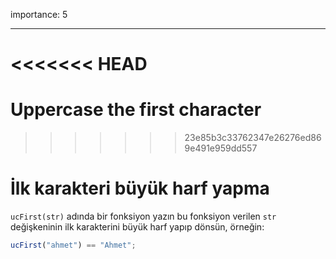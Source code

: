 importance: 5

---

<<<<<<< HEAD
=======
# Uppercase the first character
>>>>>>> 23e85b3c33762347e26276ed869e491e959dd557

# İlk karakteri büyük harf yapma

`ucFirst(str)` adında bir fonksiyon yazın bu fonksiyon verilen `str` değişkeninin ilk karakterini büyük harf yapıp dönsün, örneğin:

```js
ucFirst("ahmet") == "Ahmet";
```
